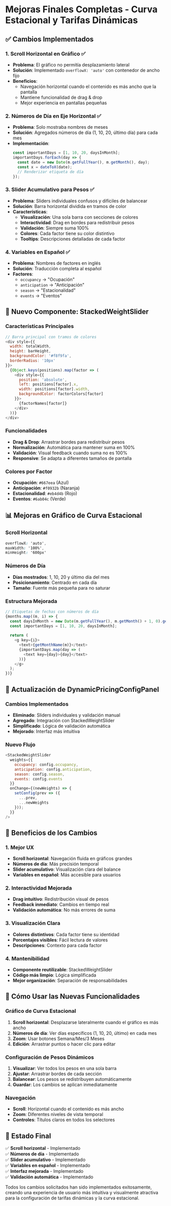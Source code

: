 # Mejoras Finales Completas - Curva Estacional y Tarifas Dinámicas

## ✅ Cambios Implementados

### 1. **Scroll Horizontal en Gráfico** ✅
- **Problema**: El gráfico no permitía desplazamiento lateral
- **Solución**: Implementado `overflowX: 'auto'` con contenedor de ancho fijo
- **Beneficios**: 
  - Navegación horizontal cuando el contenido es más ancho que la pantalla
  - Mantiene funcionalidad de drag & drop
  - Mejor experiencia en pantallas pequeñas

### 2. **Números de Día en Eje Horizontal** ✅
- **Problema**: Solo mostraba nombres de meses
- **Solución**: Agregados números de día (1, 10, 20, último día) para cada mes
- **Implementación**:
  ```javascript
  const importantDays = [1, 10, 20, daysInMonth];
  importantDays.forEach(day => {
    const date = new Date(m.getFullYear(), m.getMonth(), day);
    const x = dateToX(date);
    // Renderizar etiqueta de día
  });
  ```

### 3. **Slider Acumulativo para Pesos** ✅
- **Problema**: Sliders individuales confusos y difíciles de balancear
- **Solución**: Barra horizontal dividida en tramos de color
- **Características**:
  - **Visualización**: Una sola barra con secciones de colores
  - **Interactividad**: Drag en bordes para redistribuir pesos
  - **Validación**: Siempre suma 100%
  - **Colores**: Cada factor tiene su color distintivo
  - **Tooltips**: Descripciones detalladas de cada factor

### 4. **Variables en Español** ✅
- **Problema**: Nombres de factores en inglés
- **Solución**: Traducción completa al español
- **Factores**:
  - `occupancy` → "Ocupación"
  - `anticipation` → "Anticipación" 
  - `season` → "Estacionalidad"
  - `events` → "Eventos"

## 🎨 Nuevo Componente: StackedWeightSlider

### Características Principales
```javascript
// Barra principal con tramos de colores
<div style={{
  width: totalWidth,
  height: barHeight,
  backgroundColor: '#f8f9fa',
  borderRadius: '10px'
}}>
  {Object.keys(positions).map(factor => (
    <div style={{
      position: 'absolute',
      left: positions[factor].x,
      width: positions[factor].width,
      backgroundColor: factorColors[factor]
    }}>
      {factorNames[factor]}
    </div>
  ))}
</div>
```

### Funcionalidades
- **Drag & Drop**: Arrastrar bordes para redistribuir pesos
- **Normalización**: Automática para mantener suma en 100%
- **Validación**: Visual feedback cuando suma no es 100%
- **Responsive**: Se adapta a diferentes tamaños de pantalla

### Colores por Factor
- **Ocupación**: `#667eea` (Azul)
- **Anticipación**: `#f0932b` (Naranja)
- **Estacionalidad**: `#eb4d4b` (Rojo)
- **Eventos**: `#6ab04c` (Verde)

## 📊 Mejoras en Gráfico de Curva Estacional

### Scroll Horizontal
```css
overflowX: 'auto',
maxWidth: '100%',
minHeight: '600px'
```

### Números de Día
- **Días mostrados**: 1, 10, 20 y último día del mes
- **Posicionamiento**: Centrado en cada día
- **Tamaño**: Fuente más pequeña para no saturar

### Estructura Mejorada
```javascript
// Etiquetas de fechas con números de día
{months.map((m, i) => {
  const daysInMonth = new Date(m.getFullYear(), m.getMonth() + 1, 0).getDate();
  const importantDays = [1, 10, 20, daysInMonth];
  
  return (
    <g key={i}>
      <text>{getMonthName(m)}</text>
      {importantDays.map(day => (
        <text key={day}>{day}</text>
      ))}
    </g>
  );
})}
```

## 🔧 Actualización de DynamicPricingConfigPanel

### Cambios Implementados
- **Eliminado**: Sliders individuales y validación manual
- **Agregado**: Integración con StackedWeightSlider
- **Simplificado**: Lógica de validación automática
- **Mejorado**: Interfaz más intuitiva

### Nuevo Flujo
```javascript
<StackedWeightSlider
  weights={{
    occupancy: config.occupancy,
    anticipation: config.anticipation,
    season: config.season,
    events: config.events
  }}
  onChange={(newWeights) => {
    setConfig(prev => ({
      ...prev,
      ...newWeights
    }));
  }}
/>
```

## 🎯 Beneficios de los Cambios

### 1. **Mejor UX**
- **Scroll horizontal**: Navegación fluida en gráficos grandes
- **Números de día**: Más precisión temporal
- **Slider acumulativo**: Visualización clara del balance
- **Variables en español**: Más accesible para usuarios

### 2. **Interactividad Mejorada**
- **Drag intuitivo**: Redistribución visual de pesos
- **Feedback inmediato**: Cambios en tiempo real
- **Validación automática**: No más errores de suma

### 3. **Visualización Clara**
- **Colores distintivos**: Cada factor tiene su identidad
- **Porcentajes visibles**: Fácil lectura de valores
- **Descripciones**: Contexto para cada factor

### 4. **Mantenibilidad**
- **Componente reutilizable**: StackedWeightSlider
- **Código más limpio**: Lógica simplificada
- **Mejor organización**: Separación de responsabilidades

## 📝 Cómo Usar las Nuevas Funcionalidades

### Gráfico de Curva Estacional
1. **Scroll horizontal**: Desplazarse lateralmente cuando el gráfico es más ancho
2. **Números de día**: Ver días específicos (1, 10, 20, último) en cada mes
3. **Zoom**: Usar botones Semana/Mes/3 Meses
4. **Edición**: Arrastrar puntos o hacer clic para editar

### Configuración de Pesos Dinámicos
1. **Visualizar**: Ver todos los pesos en una sola barra
2. **Ajustar**: Arrastrar bordes de cada sección
3. **Balancear**: Los pesos se redistribuyen automáticamente
4. **Guardar**: Los cambios se aplican inmediatamente

### Navegación
- **Scroll**: Horizontal cuando el contenido es más ancho
- **Zoom**: Diferentes niveles de vista temporal
- **Controles**: Títulos claros en todos los selectores

## 🚀 Estado Final

✅ **Scroll horizontal** - Implementado  
✅ **Números de día** - Implementado  
✅ **Slider acumulativo** - Implementado  
✅ **Variables en español** - Implementado  
✅ **Interfaz mejorada** - Implementado  
✅ **Validación automática** - Implementado  

Todos los cambios solicitados han sido implementados exitosamente, creando una experiencia de usuario más intuitiva y visualmente atractiva para la configuración de tarifas dinámicas y la curva estacional. 